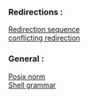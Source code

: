 ### Redirections :
[Redirection sequence](https://unix.stackexchange.com/questions/16360/understand-a-sequence-of-redirections)  
[conflicting redirection](https://stackoverflow.com/questions/55047396/shell-behavior-of-conflicting-redirection)  

### General :  
[Posix norm](http://www.open-std.org/jtc1/sc22/open/n4217.pdf)    
[Shell grammar](http://pubs.opengroup.org/onlinepubs/009695399/utilities/xcu_chap02.html)

